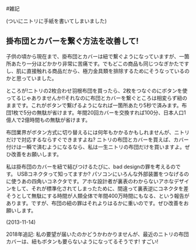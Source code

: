 #雑記

(ついにニトリに手紙を書いてしまいました)


## 掛布団とカバーを繋ぐ方法を改善して!

子供の頃から現在まで、掛布団とカバーは紐で繋ぐようになっていますが、一箇所あたり一分ほどかかり非常に苦痛です。でもどこの商品も同じつなぎかたですし、肌に直接触れる商品だから、極力金具類を排除するためにそうなっているのかと思っていました。



ところが!ニトリの2枚合わせ羽根布団を買ったら、2枚をつなぐのにボタンを使ってるじゃありませんか!!それなのに布団とカバーを繋ぐところは相変らず紐のままです。これがボタンで繋げるようになれば一箇所あたり5秒で済みます。布団1枚で5分の無駄が省けます。年間20回カバーを交換すれば100分、日本人口1億人で2億時間もの無駄が省けます。



布団業界がボタン方式に切り替えるには何年もかかるかもしれませんが、ニトリだけで対応するならすぐできますよね? ニトリの布団とカバーを買えば、カバー付けは一瞬で済むようになるなら、私は一生ニトリの布団だけを買いますよ。ぜひ改善をお願いします。



私は掛布団のカバーを紐で結びつけるたびに、bad designの罪を考えるのです。 USBコネクタって知ってますか? パソコンにいろんな外部装置をつなげるのに使うあの四角いコネクタです。アホな設計者が裏表のわからないアホなデザインをして、それが標準化されてしまったために、間違って裏表逆にコネクタを差そうとして無駄にする時間が人類全体で年間400万時間にもなる、という報告があります。ですが、布団の紐の罪はそれよりはるかに重いのです。ぜひ改善をお願いします。

(2013-11-14)



2018年追記: 私の要望が届いたのかどうかわかりませんが、最近のニトリの布団カバーは、紐もボタンも要らないようになってるそうです! すごい!

